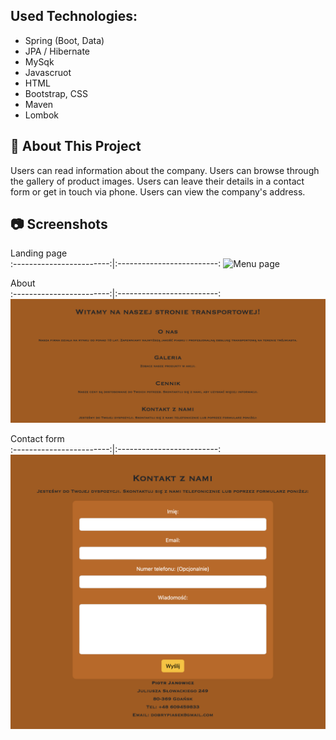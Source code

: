 ## Used Technologies:

* Spring (Boot, Data)
* JPA / Hibernate
* MySqk
* Javascruot
* HTML
* Bootstrap, CSS
* Maven
* Lombok

## :bookmark_tabs: About This Project

Users can read information about the company.
Users can browse through the gallery of product images.
Users can leave their details in a contact form or get in touch via phone.
Users can view the company's address.

## :camera: Screenshots

Landing page      
:------------------------:|:-------------------------:
![Menu page](src/main/resources/static/images/landing-page.png)

About    
:------------------------:|:-------------------------:
![Checkout](src/main/resources/static/images/about.png)

Contact form    
:------------------------:|:-------------------------:
![Login page](src/main/resources/static/images/form.png)
